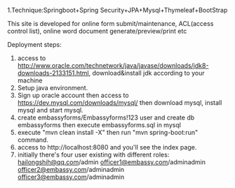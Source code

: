 1.Technique:Springboot+Spring Security+JPA+Mysql+Thymeleaf+BootStrap

This site is developed for online form submit/maintenance, ACL(access control list), online word document generate/preview/print etc

Deployment steps:

1. access to http://www.oracle.com/technetwork/java/javase/downloads/jdk8-downloads-2133151.html,  download&install jdk according to your machine
2. Setup java environment.
3. Sign up oracle account then access to https://dev.mysql.com/downloads/mysql/  then download mysql, install mysql and start mysql.
4. create embassyforms/Embassyforms!123 user and create db embassyforms then execute embassyforms.sql in mysql
5. execute "mvn clean install -X" then run "mvn spring-boot:run" command.
6. access to http://localhost:8080 and you'll see the index page.
7. initially there's four user existing with different roles:
  hailongshih@qq.com/admin
  officer1@embassy.com/adminadmin
  officer2@embassy.com/adminadmin
  officer3@embassy.com/adminadmin
  
